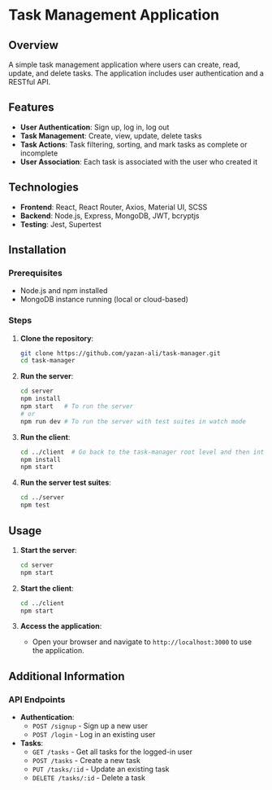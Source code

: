# Task Management Application

## Overview
A simple task management application where users can create, read, update, and delete tasks. The application includes user authentication and a RESTful API.

## Features
- **User Authentication**: Sign up, log in, log out
- **Task Management**: Create, view, update, delete tasks
- **Task Actions**: Task filtering, sorting, and mark tasks as complete or incomplete
- **User Association**: Each task is associated with the user who created it

## Technologies
- **Frontend**: React, React Router, Axios, Material UI, SCSS
- **Backend**: Node.js, Express, MongoDB, JWT, bcryptjs
- **Testing**: Jest, Supertest

## Installation

### Prerequisites
- Node.js and npm installed
- MongoDB instance running (local or cloud-based)

### Steps

1. **Clone the repository**:
    ```bash
    git clone https://github.com/yazan-ali/task-manager.git
    cd task-manager
    ```

2. **Run the server**:
    ```bash
    cd server
    npm install
    npm start   # To run the server
    # or
    npm run dev # To run the server with test suites in watch mode
    ```

3. **Run the client**:
    ```bash
    cd ../client  # Go back to the task-manager root level and then into the client directory
    npm install
    npm start
    ```

4. **Run the server test suites**:
    ```bash
    cd ../server
    npm test
    ```

## Usage

1. **Start the server**:
    ```bash
    cd server
    npm start
    ```

2. **Start the client**:
    ```bash
    cd ../client
    npm start
    ```

3. **Access the application**:
    - Open your browser and navigate to `http://localhost:3000` to use the application.

## Additional Information


### API Endpoints

- **Authentication**:
    - `POST /signup` - Sign up a new user
    - `POST /login` - Log in an existing user
- **Tasks**:
    - `GET /tasks` - Get all tasks for the logged-in user
    - `POST /tasks` - Create a new task
    - `PUT /tasks/:id` - Update an existing task
    - `DELETE /tasks/:id` - Delete a task